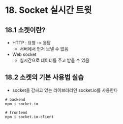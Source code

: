 # 18. Socket 실시간 트윗

## 18.1 소켓이란?

- HTTP : 요청 -> 응답
  - 서버에서 먼저 보낼 수 없음
- Web socket
  - 실시간으로 데이터를 주고 받을 수 있음

## 18.2 소켓의 기본 사용법 실습

- socket을 감싸고 있는 라이브러리인 socket.io를 사용한다

```
# backend
npm i socket.io

# frontend
npm i socket.io-client
```
